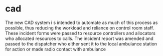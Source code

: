 # cad
 The new CAD system i s intended to automate as much  of this process as possible, thus reducing  the workload and reliance on control room staff. 
These  incident  forms  were  passed  to 
resource  controllers  and  allocators
who allocated resources to calls. 
The incident report was amended and passed to the dispatcher 
who either sent it to the local ambulance station for action or made radio contact with ambulance
